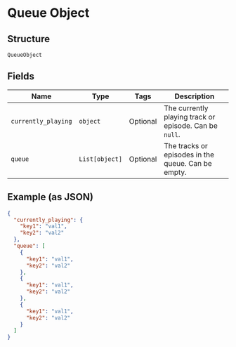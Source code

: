 
# Queue Object

## Structure

`QueueObject`

## Fields

| Name | Type | Tags | Description |
|  --- | --- | --- | --- |
| `currently_playing` | `object` | Optional | The currently playing track or episode. Can be `null`. |
| `queue` | `List[object]` | Optional | The tracks or episodes in the queue. Can be empty. |

## Example (as JSON)

```json
{
  "currently_playing": {
    "key1": "val1",
    "key2": "val2"
  },
  "queue": [
    {
      "key1": "val1",
      "key2": "val2"
    },
    {
      "key1": "val1",
      "key2": "val2"
    },
    {
      "key1": "val1",
      "key2": "val2"
    }
  ]
}
```

